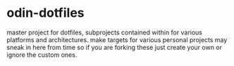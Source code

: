 # odin-dotfiles
master project for dotfiles, subprojects contained within for various platforms and architectures. make targets for various personal projects may sneak in here from time so if you are forking these just create your own or ignore the custom ones.
